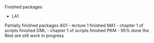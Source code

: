Finished packages
- LA1

Partially finished packages
  AG1 
    - lecture 1 finished
  MA1
    - chapter 1 of scripts finished
  DML
    - chapter 1 of scripts finished
  PKM
    - 95% done
the Rest are still work in progress


